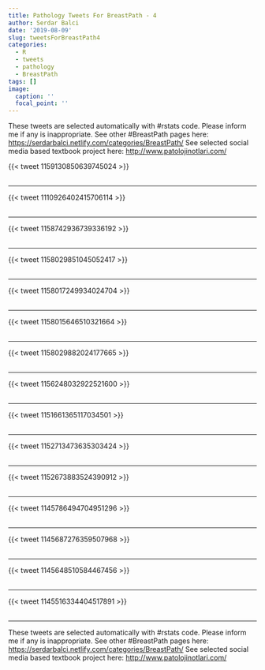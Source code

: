 ```yaml
---
title: Pathology Tweets For BreastPath - 4
author: Serdar Balci
date: '2019-08-09'
slug: tweetsForBreastPath4
categories:
  - R
  - tweets
  - pathology
  - BreastPath
tags: []
image:
  caption: ''
  focal_point: ''
---
```



These tweets are selected automatically with #rstats code. Please inform me if any is inappropriate.
See other #BreastPath pages here: https://serdarbalci.netlify.com/categories/BreastPath/ 
See selected social media based textbook project here: http://www.patolojinotlari.com/

{{< tweet 1159130850639745024 >}}
<br>
<br>
<hr>
{{< tweet 1110926402415706114 >}}
<br>
<br>
<hr>
{{< tweet 1158742936739336192 >}}
<br>
<br>
<hr>
{{< tweet 1158029851045052417 >}}
<br>
<br>
<hr>
{{< tweet 1158017249934024704 >}}
<br>
<br>
<hr>
{{< tweet 1158015646510321664 >}}
<br>
<br>
<hr>
{{< tweet 1158029882024177665 >}}
<br>
<br>
<hr>
{{< tweet 1156248032922521600 >}}
<br>
<br>
<hr>
{{< tweet 1151661365117034501 >}}
<br>
<br>
<hr>
{{< tweet 1152713473635303424 >}}
<br>
<br>
<hr>
{{< tweet 1152673883524390912 >}}
<br>
<br>
<hr>
{{< tweet 1145786494704951296 >}}
<br>
<br>
<hr>
{{< tweet 1145687276359507968 >}}
<br>
<br>
<hr>
{{< tweet 1145648510584467456 >}}
<br>
<br>
<hr>
{{< tweet 1145516334404517891 >}}
<br>
<br>
<hr>


These tweets are selected automatically with #rstats code. Please inform me if any is inappropriate.
See other #BreastPath pages here: https://serdarbalci.netlify.com/categories/BreastPath/ 
See selected social media based textbook project here: http://www.patolojinotlari.com/
